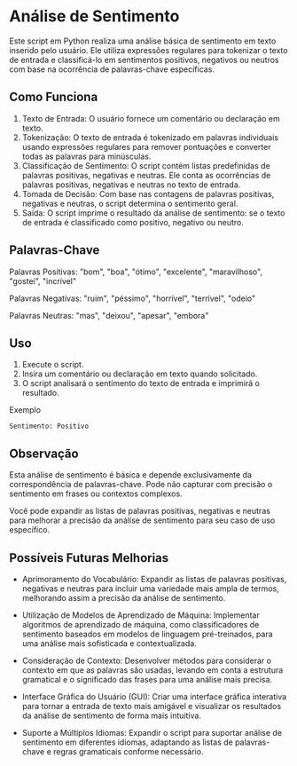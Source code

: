 # Análise de Sentimento

Este script em Python realiza uma análise básica de sentimento em texto inserido pelo usuário. Ele utiliza expressões regulares para tokenizar o texto de entrada e classificá-lo em sentimentos positivos, negativos ou neutros com base na ocorrência de palavras-chave específicas.

## Como Funciona

1. Texto de Entrada: O usuário fornece um comentário ou declaração em texto.
2. Tokenização: O texto de entrada é tokenizado em palavras individuais usando expressões regulares para remover pontuações e converter todas as palavras para minúsculas.
3. Classificação de Sentimento: O script contém listas predefinidas de palavras positivas, negativas e neutras. Ele conta as ocorrências de palavras positivas, negativas e neutras no texto de entrada.
4. Tomada de Decisão: Com base nas contagens de palavras positivas, negativas e neutras, o script determina o sentimento geral.
5. Saída: O script imprime o resultado da análise de sentimento: se o texto de entrada é classificado como positivo, negativo ou neutro.

## Palavras-Chave

Palavras Positivas: "bom", "boa", "ótimo", "excelente", "maravilhoso", "gostei", "incrível"

Palavras Negativas: "ruim", "péssimo", "horrível", "terrível", "odeio"

Palavras Neutras: "mas", "deixou", "apesar", "embora"

## Uso

1. Execute o script.
2. Insira um comentário ou declaração em texto quando solicitado.
3. O script analisará o sentimento do texto de entrada e imprimirá o resultado.

Exemplo
````
Sentimento: Positivo
````

## Observação

Esta análise de sentimento é básica e depende exclusivamente da correspondência de palavras-chave. Pode não capturar com precisão o sentimento em frases ou contextos complexos.

Você pode expandir as listas de palavras positivas, negativas e neutras para melhorar a precisão da análise de sentimento para seu caso de uso específico.

## Possíveis Futuras Melhorias

* Aprimoramento do Vocabulário: Expandir as listas de palavras positivas, negativas e neutras para incluir uma variedade mais ampla de termos, melhorando assim a precisão da análise de sentimento.

* Utilização de Modelos de Aprendizado de Máquina: Implementar algoritmos de aprendizado de máquina, como classificadores de sentimento baseados em modelos de linguagem pré-treinados, para uma análise mais sofisticada e contextualizada.

* Consideração de Contexto: Desenvolver métodos para considerar o contexto em que as palavras são usadas, levando em conta a estrutura gramatical e o significado das frases para uma análise mais precisa.

* Interface Gráfica do Usuário (GUI): Criar uma interface gráfica interativa para tornar a entrada de texto mais amigável e visualizar os resultados da análise de sentimento de forma mais intuitiva.

* Suporte a Múltiplos Idiomas: Expandir o script para suportar análise de sentimento em diferentes idiomas, adaptando as listas de palavras-chave e regras gramaticais conforme necessário.
